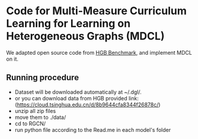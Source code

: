# Code for Multi-Measure Curriculum Learning for Learning on Heterogeneous Graphs (MDCL)

We adapted open source code from [HGB Benchmark](https://github.com/THUDM/HGB), and implement MDCL on it.


## Running procedure

* Dataset will be downloaded automatically at ~/.dgl/.
* or you can download data from HGB provided link: (https://cloud.tsinghua.edu.cn/d/8b9644cfa8344f26878c/)
* unzip all zip files
* move them to ./data/
* cd to RGCN/
* run python file according to the Read.me in each model's folder

